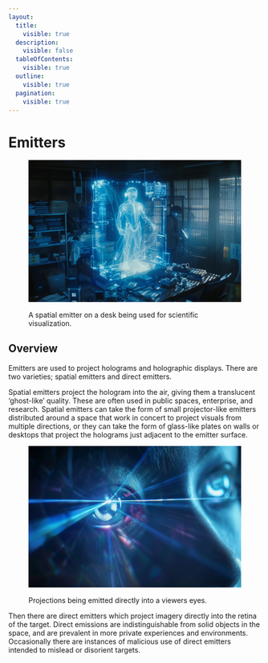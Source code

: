 ```yaml
---
layout:
  title:
    visible: true
  description:
    visible: false
  tableOfContents:
    visible: true
  outline:
    visible: true
  pagination:
    visible: true
---
```


# Emitters

<figure><img src="../../.gitbook/assets/emitters-534.png" alt=""><figcaption><p>A spatial emitter on a desk being used for scientific visualization.</p></figcaption></figure>

## Overview

Emitters are used to project holograms and holographic displays. There are two varieties; spatial emitters and direct emitters.

Spatial emitters project the hologram into the air, giving them a translucent ‘ghost-like’ quality. These are often used in public spaces, enterprise, and research. Spatial emitters can take the form of small projector-like emitters distributed around a space that work in concert to project visuals from multiple directions, or they can take the form of glass-like plates on walls or desktops that project the holograms just adjacent to the emitter surface.

<figure><img src="../../.gitbook/assets/emitterdirected-853.png" alt="" width="563"><figcaption><p>Projections being emitted directly into a viewers eyes.</p></figcaption></figure>

Then there are direct emitters which project imagery directly into the retina of the target. Direct emissions are indistinguishable from solid objects in the space, and are prevalent in more private experiences and environments. Occasionally there are instances of malicious use of direct emitters intended to mislead or disorient targets.
